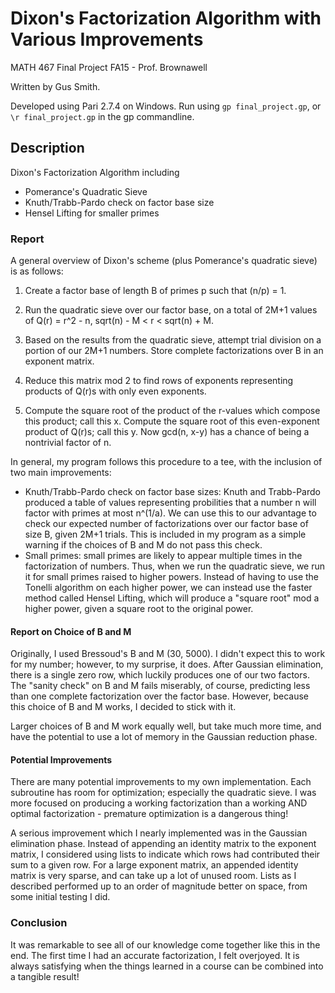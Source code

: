 # Dixon's Factorization Algorithm with Various Improvements
MATH 467 Final Project FA15 - Prof. Brownawell

Written by Gus Smith.

Developed using Pari 2.7.4 on Windows.
Run using `gp final_project.gp`, or `\r final_project.gp` in the gp commandline.

## Description
Dixon's Factorization Algorithm including
- Pomerance's Quadratic Sieve
- Knuth/Trabb-Pardo check on factor base size
- Hensel Lifting for smaller primes

### Report
A general overview of Dixon's scheme (plus Pomerance's quadratic sieve) is as follows:

1. Create a factor base of length B of primes p such that (n/p) = 1.

2. Run the quadratic sieve over our factor base, on a total of 2M+1 values of Q(r) = r^2 - n, sqrt(n) - M < r < sqrt(n) + M.

3. Based on the results from the quadratic sieve, attempt trial division on a portion of our 2M+1 numbers. Store complete factorizations over B in an exponent matrix.

4. Reduce this matrix mod 2 to find rows of exponents representing products of Q(r)s with only even exponents.

5. Compute the square root of the product of the r-values which compose this product; call this x. Compute the square root of this even-exponent product of Q(r)s; call this y. Now gcd(n, x-y) has a chance of being a nontrivial factor of n.

In general, my program follows this procedure to a tee, with the inclusion of two main improvements:
- Knuth/Trabb-Pardo check on factor base sizes: Knuth and Trabb-Pardo produced a table of values representing probilities that a number n will factor with primes at most n^(1/a). We can use this to our advantage to check our expected number of factorizations over our factor base of size B, given 2M+1 trials. This is included in my program as a simple warning if the choices of B and M do not pass this check.
- Small primes: small primes are likely to appear multiple times in the factorization of numbers. Thus, when we run the quadratic sieve, we run it for small primes raised to higher powers. Instead of having to use the Tonelli algorithm on each higher power, we can instead use the faster method called Hensel Lifting, which will produce a "square root" mod a higher power, given a square root to the original power.


#### Report on Choice of B and M
Originally, I used Bressoud's B and M (30, 5000). I didn't expect this to work for my number; however, to my surprise, it does. After Gaussian elimination, there is a single zero row, which luckily produces one of our two factors. The "sanity check" on B and M fails miserably, of course, predicting less than one complete factorization over the factor base. However, because this choice of B and M works, I decided to stick with it.

Larger choices of B and M work equally well, but take much more time, and have the potential to use a lot of memory in the Gaussian reduction phase.

#### Potential Improvements
There are many potential improvements to my own implementation. Each subroutine has room for optimization; especially the quadratic sieve. I was more focused on producing a working factorization than a working AND optimal factorization - premature optimization is a dangerous thing!

A serious improvement which I nearly implemented was in the Gaussian elimination phase. Instead of appending an identity matrix to the exponent matrix, I considered using lists to indicate which rows had contributed their sum to a given row. For a large exponent matrix, an appended identity matrix is very sparse, and can take up a lot of unused room. Lists as I described performed up to an order of magnitude better on space, from some initial testing I did. 

### Conclusion
It was remarkable to see all of our knowledge come together like this in the end. The first time I had an accurate factorization, I felt overjoyed. It is always satisfying when the things learned in a course can be combined into a tangible result!
